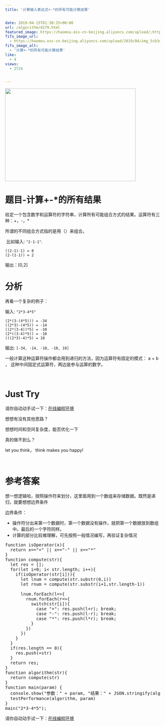 ```yaml
---
title: '计算输入表达式+-*的所有可能计算结果'


date: 2019-04-15T01:30:25+00:00
url: /algorithm/4279.html
featured_image: https://haomou.oss-cn-beijing.aliyuncs.com/upload/;https://haomou.oss-cn-beijing.aliyuncs.com/upload/2019/04/img_5cb3dd88e0d6e.png
fifu_image_url:
  - https://haomou.oss-cn-beijing.aliyuncs.com/upload/2019/04/img_5cb3dd88e0d6e.png
fifu_image_alt:
  - '计算+-*的所有可能计算结果'
like:
  - 4
views:
  - 2724


---
```

<p id="SbOWeJy">
  <img loading="lazy" class="alignnone wp-image-4282 shadow" src="https://haomou.oss-cn-beijing.aliyuncs.com/upload/2019/04/img_5cb3dd88e0d6e.png?x-oss-process=image/quality,q_10/resize,m_lfit,w_200" data-src="https://haomou.oss-cn-beijing.aliyuncs.com/upload/2019/04/img_5cb3dd88e0d6e.png?x-oss-process=image/format,webp" alt="" width="425" height="302" srcset="https://haomou.oss-cn-beijing.aliyuncs.com/upload/2019/04/img_5cb3dd88e0d6e.png?x-oss-process=image/format,webp 650w, https://haomou.oss-cn-beijing.aliyuncs.com/upload/2019/04/img_5cb3dd88e0d6e.png?x-oss-process=image/quality,q_50/resize,m_fill,w_300,h_213/format,webp 300w" sizes="(max-width: 425px) 100vw, 425px" />
</p>

# 题目-计算+-*的所有结果

给定一个包含数字和运算符的字符串，计算所有可能组合方式的结果。运算符有三种：+，-，*

所谓的不同组合方式指的是用（）来组合。

<p data-anchor-id="yzrp">
   比如输入: <code>"2-1-1"</code>.
</p>

<pre data-anchor-id="4tml"><code>((2-1)-1) = 0
(2-(1-1)) = 2</code></pre>

输出：[0,2]

# 分析

再看一个复杂的例子：

<p data-anchor-id="8vv1">
  输入: <code>"2*3-4*5"</code>
</p>

<pre data-anchor-id="pygr"><code>(2*(3-(4*5))) = -34
((2*3)-(4*5)) = -14
((2*(3-4))*5) = -10
(2*((3-4)*5)) = -10
(((2*3)-4)*5) = 10
</code></pre>

<p data-anchor-id="f8tw">
  输出: <code>[-34, -14, -10, -10, 10]</code>
</p>

一般计算这种运算符操作都会用到递归的方法，因为运算符有固定的模式： a + b ， 这种中间固定式运算符，两边是参与运算的数字。

&nbsp;

# Just Try

请你自动动手试一下：[在线编程环境][1]

想想有没有其他思路？

想想时间和空间复杂度，能否优化一下

真的做不到么？

let you think， think makes you happy!

&nbsp;

# 参考答案

想一想逻辑哈，按照操作符来划分，这里面用到一个数组来存储数据。既然是递归，就要想想边界条件

边界条件：

  * 操作符分出来第一个数据时，第一个数据没有操作，就把第一个数据放到数组中。最后的一个字符同样。
  * 计算的部分比较难理解，可先按照一般情况编写，再验证复杂情况

<pre class="EnlighterJSRAW" data-enlighter-language="null">function isOperator(x){
  return x=="+" || x=="-" || x=="*"
}
function compute(str){
  let res = [];
  for(let i=0; i&lt; str.length; i++){
    if(isOperator(str[i])){
      let lnum = compute(str.substr(0,i))
      let rnum = compute(str.substr(i+1,str.length-1))
      
      lnum.forEach(l=&gt;{
        rnum.forEach(r=&gt;{
          switch(str[i]){
            case "+": res.push(l+r); break;
            case "-": res.push(l-r); break;
            case "*": res.push(l*r); break;
          }
        })
      })
    }
  }
  if(res.length == 0){
    res.push(+str)
  }
  return res;
}
function algorithm(str){
  return compute(str)
}
function main(param) {
  console.show("参数：" + param, "结果：" + JSON.stringify(algorithm(param)))
  testPerformance(algorithm, param)
}
main("2*3-4*5");</pre>

请你自动动手试一下：[在线编程环境][2]

 [1]: https://www.f2e123.com/code?code=algorithm&pid=4279
 [2]: https://www.f2e123.com/code?pid=4279